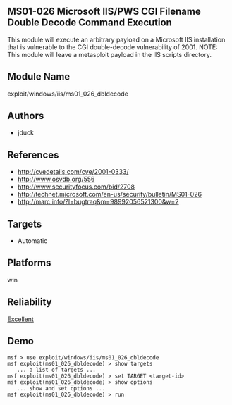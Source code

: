 ## MS01-026 Microsoft IIS/PWS CGI Filename Double Decode Command Execution

This module will execute an arbitrary payload on a Microsoft 
IIS installation that is vulnerable to the CGI double-decode 
vulnerability of 2001. NOTE: This module will leave a 
metasploit payload in the IIS scripts directory.


## Module Name
exploit/windows/iis/ms01_026_dbldecode

## Authors
* jduck


## References
* http://cvedetails.com/cve/2001-0333/
* http://www.osvdb.org/556
* http://www.securityfocus.com/bid/2708
* http://technet.microsoft.com/en-us/security/bulletin/MS01-026
* http://marc.info/?l=bugtraq&m=98992056521300&w=2



## Targets
* Automatic


## Platforms
win

## Reliability
[Excellent](https://github.com/rapid7/metasploit-framework/wiki/Exploit-Ranking)

## Demo

```
msf > use exploit/windows/iis/ms01_026_dbldecode
msf exploit(ms01_026_dbldecode) > show targets
   ... a list of targets ...
msf exploit(ms01_026_dbldecode) > set TARGET <target-id>
msf exploit(ms01_026_dbldecode) > show options
   ... show and set options ...
msf exploit(ms01_026_dbldecode) > run
```
    
    